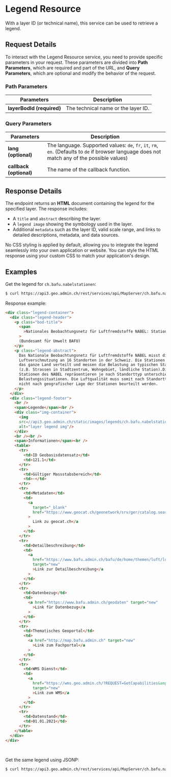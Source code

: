 # Legend Resource

With a layer ID (or technical name), this service can be used to
retrieve a legend.

<ApiCodeBlock url="https://api3.geo.admin.ch/rest/services/api/MapServer/{layerBodId}/legend" method="GET" />

## Request Details

To interact with the Legend Resource service, you need to provide specific parameters in your request.
These parameters are divided into **Path Parameters**, which are required and part of the URL, and **Query Parameters**, which are optional and modify the behavior of the request.

### Path Parameters

| Parameters                | Description                         |
| ------------------------- | ----------------------------------- |
| **layerBodId (required)** | The technical name or the layer ID. |

### Query Parameters

| Parameters              | Description                                                                                                                                    |
| ----------------------- | ---------------------------------------------------------------------------------------------------------------------------------------------- |
| **lang (optional)**     | The language. Supported values: `de`, `fr`, `it`, `rm`, `en`. (Defaults to `de` if browser language does not match any of the possible values) |
| **callback (optional)** | The name of the callback function.                                                                                                             |

## Response Details

The endpoint returns an **HTML** document containing the legend for the specified layer. The response includes:

- A `title` and `abstract` describing the layer.
- A `legend image` showing the symbology used in the layer.
- Additional `metadata` such as the layer ID, valid scale range, and links to detailed descriptions, metadata, and data sources.

No CSS styling is applied by default, allowing you to integrate the legend seamlessly into your own application or website. You can style the HTML response using your custom CSS to match your application's design.

## Examples

Get the legend for `ch.bafu.nabelstationen`:

```sh
$ curl https://api3.geo.admin.ch/rest/services/api/MapServer/ch.bafu.nabelstationen/legend
```

Response example:

```html
<div class="legend-container">
  <div class="legend-header">
    <p class="bod-title">
      <span
        >Nationales Beobachtungsnetz für Luftfremdstoffe NABEL: Stationen</span
      >
      (Bundesamt für Umwelt BAFU)
    </p>
    <p class="legend-abstract">
      Das Nationale Beobachtungsnetz für Luftfremdstoffe NABEL misst die
      Luftverschmutzung an 16 Standorten in der Schweiz. Die Stationen sind über
      das ganze Land verteilt und messen die Belastung an typischen Standorten
      (z.B. Strassen in Stadtzentrum, Wohngebiet, ländliche Station).Die
      Stationen des NABEL repräsentieren je nach Standorttyp unterschiedliche
      Belastungssituationen. Die Luftqualität muss somit nach Standorttyp und
      nicht nach geografischer Lage der Stationen beurteilt werden.
    </p>
  </div>
  <div class="legend-footer">
    <br />
    <span>Legende</span><br />
    <div class="img-container">
      <img
      src=//api3.geo.admin.ch/static/images/legends/ch.bafu.nabelstationen_de.png
      alt="layer legend img"/>
    </div>
    <br /><br />
    <span>Informationen</span><br />
    <table>
      <tr>
        <td>ID Geobasisdatensatz</td>
        <td>121.1</td>
      </tr>
      <tr>
        <td>Gültiger Massstabsbereich</td>
        <td>-</td>
      </tr>
      <tr>
        <td>Metadaten</td>
        <td>
          <a
            target="_blank"
            href="https://www.geocat.ch/geonetwork/srv/ger/catalog.search#/metadata/14de1375-09ae-42b4-9592-5f0af091d050"
          >
            Link zu geocat.ch</a
          >
        </td>
      </tr>
      <tr>
        <td>Detailbeschreibung</td>
        <td>
          <a
            href="https://www.bafu.admin.ch/bafu/de/home/themen/luft/luftbelastung/nationales-beobachtungsnetz-fuer-luftfremdstoffe--nabel-.html"
            target="new"
            >Link zur Detailbeschreibung</a
          >
        </td>
      </tr>
      <tr>
        <td>Datenbezug</td>
        <td>
          <a href="https://www.bafu.admin.ch/geodaten" target="new"
            >Link für Datenbezug</a
          >
        </td>
      </tr>
      <tr>
        <td>Thematisches Geoportal</td>
        <td>
          <a href="http://map.bafu.admin.ch" target="new"
            >Link zum Fachportal</a
          >
        </td>
      </tr>
      <tr>
        <td>WMS Dienst</td>
        <td>
          <a
            href="https://wms.geo.admin.ch/?REQUEST=GetCapabilities&amp;SERVICE=WMS&amp;VERSION=1.3.0"
            target="new"
            >Link zum WMS</a
          >
        </td>
      </tr>
      <tr>
        <td>Datenstand</td>
        <td>01.01.2021</td>
      </tr>
    </table>
  </div>
</div>
```

<br>

Get the same legend using JSONP:

```sh
$ curl https://api3.geo.admin.ch/rest/services/api/MapServer/ch.bafu.nabelstationen/legend?callback=callback
```
